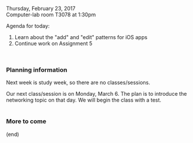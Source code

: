 Thursday, February 23, 2017  
Computer-lab room T3078 at 1:30pm  

 Agenda for today:  
1. Learn about the "add" and "edit" patterns for iOS apps  
2. Continue work on Assignment 5  
<br>

### Planning information  
Next week is study week, so there are no classes/sessions.  

Our next class/session is on Monday, March 6. The plan is to introduce the networking topic on that day. We will begin the class with a test.  
<br>

### More to come  

(end)  
